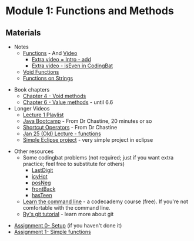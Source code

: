 Module 1: Functions and Methods
===

## Materials
+ Notes
    * [Functions](../../content/Functions.md) - And [Video](https://youtu.be/65cSKj8FpHA)
        + [Extra video = Intro - add](https://youtu.be/Wg1zXRuZUck)
        + [Extra video - isEven in CodingBat](https://youtu.be/IHFXy_5Zp68)
    * [Void Functions](../../content/VoidFunctions.md)
    * [Functions on Strings](../../content/FunctionsOnStrings.md)   
* Book chapters
    + [Chapter 4 - Void methods](http://greenteapress.com/thinkjava6/html/thinkjava6005.html)
    + [Chapter 6 - Value methods](http://greenteapress.com/thinkjava6/html/thinkjava6007.html) - until 6.6    
* Longer Videos
	+ [Lecture 1 Playlist](https://www.youtube.com/playlist?list=PLK5RwQeVk5YwszV6P2rCkNWabgpS89Hy-)
    + [Java Bootcamp](https://www.youtube.com/watch?v=8nOg6mtH-oo&list=UUSH2TieRlco7uQOGU8Vppnw) - From Dr Chastine, 20 minutes or so
    + [Shortcut Operators](https://www.youtube.com/watch?v=6z5pvttt31k&list=UUSH2TieRlco7uQOGU8Vppnw) - From Dr Chastine
    + [Jan 25 (Old) Lecture - functions](https://www.youtube.com/watch?v=SXe5dPM8N5A)
    + [Simple Eclipse project](https://www.youtube.com/watch?v=RBlFk61eQX4) - very simple project in eclipse
+ Other resources
    + Some codingbat problems (not required; just if you want extra practice; feel free to substitute for others)
        + [LastDigit](http://codingbat.com/prob/p125339)
        + [icyHot](http://codingbat.com/prob/p192082)
        + [posNeg](http://codingbat.com/prob/p159227)
        + [frontBack](http://codingbat.com/prob/p123384)
        + [hasTeen](http://codingbat.com/prob/p178986)
    + [Learn the command line](https://www.codecademy.com/learn/learn-the-command-line) - a codecademy course (free). If you're not comfortable with the command line.
    + [Ry's git tutorial](http://rypress.com/tutorials/git/index) - learn more about git

* [Assignment 0- Setup](Assignments/A0.md) (if you haven't done it)
* [Assignment 1- Simple functions](Assignments/A1.md)

